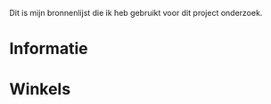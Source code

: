 Dit is mijn bronnenlijst die ik heb gebruikt voor dit project onderzoek.

# Informatie



# Winkels
